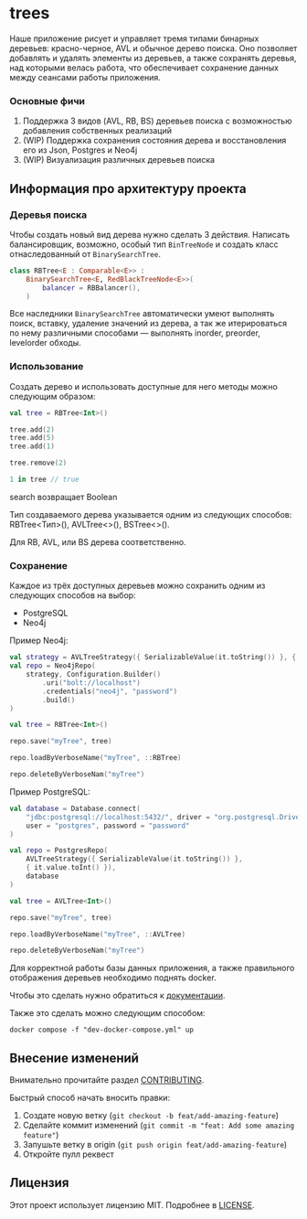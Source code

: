 # trees

Наше приложение рисует и управляет тремя типами бинарных деревьев: красно-черное, AVL и обычное дерево поиска.
Оно позволяет добавлять и удалять элементы из деревьев, а также сохранять деревья, над которыми велась работа, что 
обеспечивает сохранение данных между сеансами работы приложения.


### Основные фичи

1. Поддержка 3 видов (AVL, RB, BS) деревьев поиска с возможностью добавления собственных реализаций
2. (WIP) Поддержка сохранения состояния дерева и восстановления его из Json, Postgres и Neo4j
3. (WIP) Визуализация различных деревьев поиска

## Информация про архитектуру проекта 

### Деревья поиска

Чтобы создать новый вид дерева нужно сделать 3 действия. Написать балансировщик, возможно, особый тип `BinTreeNode` и
создать класс отнаследованный от `BinarySearchTree`.

```kotlin
class RBTree<E : Comparable<E>> :
    BinarySearchTree<E, RedBlackTreeNode<E>>(
        balancer = RBBalancer(),
    )
```

Все наследники `BinarySearchTree` автоматически умеют выполнять поиск, вставку, удаление значений из дерева, а так же
итерироваться по нему различными способами — выполнять inorder, preorder, levelorder обходы.

### Использование

Создать дерево и использовать доступные для него методы можно следующим образом:

```kotlin
val tree = RBTree<Int>()

tree.add(2)
tree.add(5)
tree.add(1)

tree.remove(2)

1 in tree // true
```

search возвращает Boolean  


Тип создаваемого дерева указывается одним из следующих способов: RBTree<Тип>(), AVLTree<>(), BSTree<>().

Для RB, AVL, или BS дерева соответственно. 


### Cохранение 

Каждое из трёх доступных деревьев можно сохранить одним из следующих способов на выбор: 

 - PostgreSQL
 - Neo4j

Пример Neo4j:
```Kotlin
val strategy = AVLTreeStrategy({ SerializableValue(it.toString()) }, { it.value.toInt() })
val repo = Neo4jRepo(
    strategy, Configuration.Builder()
        .uri("bolt://localhost")
        .credentials("neo4j", "password")
        .build()
)

val tree = RBTree<Int>()

repo.save("myTree", tree) 

repo.loadByVerboseName("myTree", ::RBTree)

repo.deleteByVerboseNam("myTree")

```

Пример PostgreSQL:
```Kotlin
val database = Database.connect(
    "jdbc:postgresql://localhost:5432/", driver = "org.postgresql.Driver",
    user = "postgres", password = "password"
)

val repo = PostgresRepo(
    AVLTreeStrategy({ SerializableValue(it.toString()) }, 
    { it.value.toInt() }),
    database
)

val tree = AVLTree<Int>()

repo.save("myTree", tree)

repo.loadByVerboseName("myTree", ::AVLTree)

repo.deleteByVerboseNam("myTree")
```

Для корректной работы базы данных приложения, а также правильного отображения деревьев необходимо поднять docker.

Чтобы это сделать нужно обратиться к [документации](https://docs.docker.com/desktop/).

Также это сделать можно следующим способом:

```
docker compose -f "dev-docker-compose.yml" up
```
## Внесение изменений

Внимательно прочитайте раздел [CONTRIBUTING](./CONTRIBUTING.md).

Быстрый способ начать вносить правки:

1. Создате новую ветку (`git checkout -b feat/add-amazing-feature`)
2. Сделайте коммит изменений (`git commit -m "feat: Add some amazing feature"`)
3. Запушьте ветку в origin (`git push origin feat/add-amazing-feature`)
4. Откройте пулл реквест

## Лицензия

Этот проект используeт лицензию MIT. Подробнее в [LICENSE](./LICENSE).
